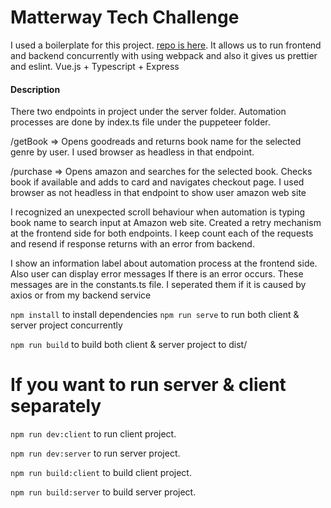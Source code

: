 # Matterway Tech Challenge

I used a boilerplate for this project. [repo is here](https://github.com/elibolonur/ts-express-vuejs). It allows us to run frontend and backend concurrently with using webpack and also it gives us prettier and eslint.
Vue.js + Typescript + Express
#### Description
There two endpoints in project under the server folder. Automation processes are done by index.ts file under the puppeteer folder. 

/getBook => Opens goodreads and returns book name for the selected genre by user. I used browser as headless in that endpoint.

/purchase => Opens amazon and searches for the selected book. Checks book if available and adds to card and navigates checkout page. I used browser as not headless in that endpoint to show user amazon web site

I recognized an unexpected scroll behaviour when automation is typing book name to search input at Amazon web site. Created a retry mechanism at the frontend side for both endpoints. I keep count each of the requests and resend if response returns with an error from backend.

I show an information label about automation process at the frontend side. Also user can display error messages If there is an error occurs. These messages are in the constants.ts file. I seperated them if it is caused by axios or from my backend service

`npm install` to install dependencies 
`npm run serve` to run both client & server project concurrently 
 
`npm run build` to build both client & server project to dist/

# If you want to run server & client separately 
 
`npm run dev:client` to run client project. 
 
`npm run dev:server` to run server project.  
  
  
`npm run build:client` to build client project.  
 
`npm run build:server` to build server project. 

